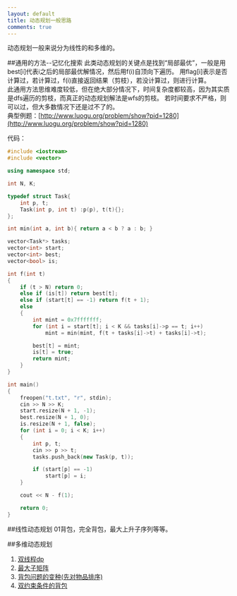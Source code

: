 ```yaml
---
layout: default
title: 动态规划一般思路
comments: true
---
```


动态规划一般来说分为线性的和多维的。

##通用的方法--记忆化搜索
此类动态规划的关键点是找到“局部最优”，一般是用best[i]代表i之后的局部最优解情况，然后用f(i)自顶向下遍历。
用flag[i]表示是否计算过，若计算过，f(i)直接返回结果（剪枝），若没计算过，则进行计算。<br>
此通用方法思维难度较低，但在绝大部分情况下，时间复杂度都较高，因为其实质是dfs遍历的剪枝，而真正的动态规划解法是wfs的剪枝。
若时间要求不严格，则可以过，但大多数情况下还是过不了的。<br>
典型例题：[http://www.luogu.org/problem/show?pid=1280](http://www.luogu.org/problem/show?pid=1280)

代码：

```c++
#include <iostream>
#include <vector>

using namespace std;

int N, K;

typedef struct Task{
	int p, t;
	Task(int p, int t) :p(p), t(t){};
};

int min(int a, int b){ return a < b ? a : b; }

vector<Task*> tasks;
vector<int> start;
vector<int> best;
vector<bool> is;

int f(int t)
{
	if (t > N) return 0;
	else if (is[t]) return best[t];
	else if (start[t] == -1) return f(t + 1);
	else
	{
		int mint = 0x7fffffff;
		for (int i = start[t]; i < K && tasks[i]->p == t; i++)
			mint = min(mint, f(t + tasks[i]->t) + tasks[i]->t);

		best[t] = mint;
		is[t] = true;
		return mint;
	}
}

int main()
{
	freopen("t.txt", "r", stdin);
	cin >> N >> K;
	start.resize(N + 1, -1);
	best.resize(N + 1, 0);
	is.resize(N + 1, false);
	for (int i = 0; i < K; i++)
	{
		int p, t;
		cin >> p >> t;
		tasks.push_back(new Task(p, t));

		if (start[p] == -1)
			start[p] = i;
	}

	cout << N - f(1);

	return 0;
}

```

##线性动态规划
01背包，完全背包，最大上升子序列等等。


##多维动态规划

1. [双线程dp](http://www.luogu.org/problem/show?pid=1006)<br>
2. [最大子矩阵](http://www.luogu.org/problem/show?pid=1387)
3. [背包问题的变种(先对物品排序)](http://www.luogu.org/problem/show?pid=1417)
4. [双约束条件的背包](http://www.luogu.org/problem/show?pid=1855)


